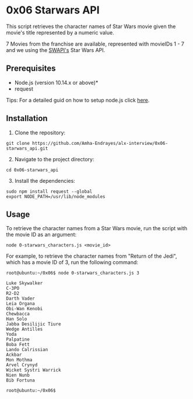 # 0x06 Starwars API

This script retrieves the character names of Star Wars movie given the movie's title represented by a numeric value.

7 Movies from the franchise are available, represented with movieIDs 1 - 7 and we using the [SWAPI's](https://swapi-api.alx-tools.com/) Star Wars API.

## Prerequisites

- Node.js (version 10.14.x or above)* 
- request

Tips: For a detailed guid on how to setup node.js click [here](https://www.pluralsight.com/guides/getting-started-with-nodejs).

## Installation

1. Clone the repository:
```
git clone https://github.com/Amha-Endrayes/alx-interview/0x06-starwars_api.git
```
  
2. Navigate to the project directory:
```
cd 0x06-starwars_api
```
3. Install the dependencies:
```
sudo npm install request --global
export NODE_PATH=/usr/lib/node_modules
```

## Usage

To retrieve the character names from a Star Wars movie, run the script with the movie ID as an argument:
```
node 0-starwars_characters.js <movie_id>
```

For example, to retrieve the character names from "Return of the Jedi", which has a movie ID of 3, run the following command:
```
root@ubuntu:~/0x06$ node 0-starwars_characters.js 3

Luke Skywalker
C-3PO
R2-D2
Darth Vader
Leia Organa
Obi-Wan Kenobi
Chewbacca
Han Solo
Jabba Desilijic Tiure
Wedge Antilles
Yoda
Palpatine
Boba Fett
Lando Calrissian
Ackbar
Mon Mothma
Arvel Crynyd
Wicket Systri Warrick
Nien Nunb
Bib Fortuna

root@ubuntu:~/0x06$
```

